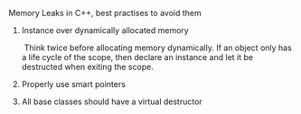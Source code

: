 Memory Leaks in C++, best practises to avoid them

1. Instance over dynamically allocated memory

   ​	Think twice before allocating memory dynamically. If an object only has a life cycle of the scope, then declare an instance and let it be destructed when exiting the scope.

2. Properly use smart pointers

   

3. All base classes should have a virtual destructor